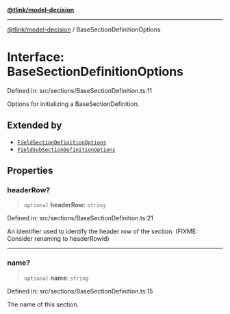 [**@tlink/model-decision**](../README.md)

***

[@tlink/model-decision](../globals.md) / BaseSectionDefinitionOptions

# Interface: BaseSectionDefinitionOptions

Defined in: src/sections/BaseSectionDefinition.ts:11

Options for initializing a BaseSectionDefinition.

## Extended by

- [`FieldSectionDefinitionOptions`](FieldSectionDefinitionOptions.md)
- [`FieldSubSectionDefinitionOptions`](FieldSubSectionDefinitionOptions.md)

## Properties

### headerRow?

> `optional` **headerRow**: `string`

Defined in: src/sections/BaseSectionDefinition.ts:21

An identifier used to identify the header row of the section.
(FIXME: Consider renaming to headerRowId)

***

### name?

> `optional` **name**: `string`

Defined in: src/sections/BaseSectionDefinition.ts:15

The name of this section.
